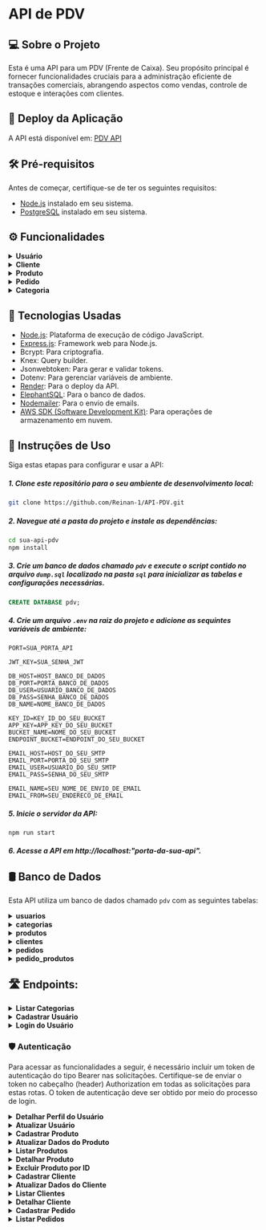 # API de PDV 

## 💻 Sobre o Projeto 
Esta é uma API para um PDV (Frente de Caixa). Seu propósito principal é fornecer funcionalidades cruciais para a administração eficiente de transações comerciais, abrangendo aspectos como vendas, controle de estoque e interações com clientes.

## 🚀 Deploy da Aplicação
A API está disponível em: [PDV API]()

## 🛠️ Pré-requisitos 
Antes de começar, certifique-se de ter os seguintes requisitos:

- [Node.js](https://nodejs.org/en/download) instalado em seu sistema.
- [PostgreSQL](https://www.postgresql.org/download/) instalado em seu sistema.

## ⚙ Funcionalidades 

<details>
   <summary><b>Usuário</b></summary>
   
   - Cadastrar Usuário
   - Login do Usuário
   - Atualizar Usuário
   - Detalhar Perfil do Usuário
      
</details>

<details>
   <summary><b>Cliente</b></summary>
   
   - Cadastrar Cliente
   - Atualizar Dados do Cliente
   - Detalhar Cliente
   - Listar Clientes
      
</details>

<details>
   <summary><b>Produto</b></summary>
   
   - Cadastrar Produto
   - Atualizar Dados do Produto
   - Detalhar Produto
   - Listar Produtos	
   - Excluir Produto por ID
      
</details>

<details>
   <summary><b>Pedido</b></summary>
   
   - Cadastrar Pedido
   - Listar Pedidos
      
</details>

<details>
   <summary><b>Categoria</b></summary>
   
   - Listar Categorias
      
</details>

## 🧰 Tecnologias Usadas 
- [Node.js](https://nodejs.org/en/download): Plataforma de execução de código JavaScript.
- [Express.js](https://expressjs.com/pt-br/): Framework web para Node.js.
- Bcrypt: Para criptografia.
- Knex: Query builder.
- Jsonwebtoken: Para gerar e validar tokens.
- Dotenv: Para gerenciar variáveis de ambiente.
- [Render](https://render.com/): Para o deploy da API.
- [ElephantSQL](https://www.elephantsql.com/): Para o banco de dados.
- [Nodemailer](https://nodemailer.com/): Para o envio de emails.
- [AWS SDK (Software Development Kit)](https://aws.amazon.com/pt/sdk-for-javascript/): Para operações de armazenamento em nuvem. 

## 📖 Instruções de Uso 

Siga estas etapas para configurar e usar a API:

##### 1. Clone este repositório para o seu ambiente de desenvolvimento local:

```sh
git clone https://github.com/Reinan-1/API-PDV.git
```

##### 2. Navegue até a pasta do projeto e instale as dependências:
   
```sh
cd sua-api-pdv
npm install
```
##### 3. Crie um banco de dados chamado `pdv` e execute o script contido no arquivo `dump.sql` localizado na pasta `sql` para inicializar as tabelas e configurações necessárias.

```sql
CREATE DATABASE pdv;
```

##### 4. Crie um arquivo `.env` na raiz do projeto e adicione as sequintes variáveis de ambiente:

```
PORT=SUA_PORTA_API

JWT_KEY=SUA_SENHA_JWT

DB_HOST=HOST_BANCO_DE_DADOS
DB_PORT=PORTA_BANCO_DE_DADOS
DB_USER=USUARIO_BANCO_DE_DADOS
DB_PASS=SENHA_BANCO_DE_DADOS
DB_NAME=NOME_BANCO_DE_DADOS

KEY_ID=KEY_ID_DO_SEU_BUCKET
APP_KEY=APP_KEY_DO_SEU_BUCKET
BUCKET_NAME=NOME_DO_SEU_BUCKET
ENDPOINT_BUCKET=ENDPOINT_DO_SEU_BUCKET

EMAIL_HOST=HOST_DO_SEU_SMTP
EMAIL_PORT=PORTA_DO_SEU_SMTP
EMAIL_USER=USUARIO_DO_SEU_SMTP
EMAIL_PASS=SENHA_DO_SEU_SMTP

EMAIL_NAME=SEU_NOME_DE_ENVIO_DE_EMAIL
EMAIL_FROM=SEU_ENDERECO_DE_EMAIL
```
##### 5. Inicie o servidor da API:

```
npm run start
```
##### 6. Acesse a API em http://localhost:"porta-da-sua-api".

## 🛢 Banco de Dados

Esta API utiliza um banco de dados chamado `pdv` com as seguintes tabelas:

<details>
   <summary><b>usuarios</b></summary>
   
   - **id:** Identificador único do usuário.
   - **nome:** Nome do usuário.
   - **email:** Endereço de e-mail do usuário (campo único).
   - **senha:** Senha do usuário.
     
</details>

<details>
   <summary><b>categorias</b></summary>
   
   - **id:** Identificador único da categoria.
   - **descricao:** Descrição da categoria.
     
</details>

<details>
   <summary><b>produtos</b></summary>
   
   - **id:** Identificador único do produto.
   - **descricao:** Descrição do produto.
   - **quantidade_estoque:** Quantidade disponível em estoque.
   - **valor:** Valor do produto em centavos.
   - **categoria_id:** Chave estrangeira que referencia a categoria do produto.
   - **produto_imagem:** Url para acessar a imagem do produto.
     
</details>

<details>
   <summary><b>clientes</b></summary>
   
   - **id:** Identificador único do cliente.
   - **nome:** Nome do cliente.
   - **email:** Endereço de e-mail do cliente (campo único).
   - **cpf:** CPF do cliente (campo único).
   - **cep:** CEP do cliente.
   - **rua:** Rua do cliente.
   - **numero:** Número do endereço do cliente.
   - **bairro:** Bairro do cliente.
   - **cidade:** Cidade do cliente.
   - **estado:** Estado do cliente.
     
</details>

<details>
   <summary><b>pedidos</b></summary>
   
   - **id:** Identificador único do produto.
   - **cliente_id:** Chave estrangeira que referencia ao cliente responsável pelo pedido.
   - **observacao:** Observação associada ao pedido, fornecida pelo cliente.
   - **valor_total:** Valor total do pedido em centavos.
 
</details>

<details>
   <summary><b>pedido_produtos</b></summary>
   
   - **id:** Identificador único do produto no pedido.
   - **pedido_id:** Chave estrangeira que referencia ao pedido associado.
   - **produto_id:** Chave estrangeira que referencia ao produto relacionado.
   - **quantidade_produto:** Quantidade do produto comprada no pedido.
   - **valor_produto:** Valor unitário do produto em centavos.
 
</details>

## 🛣 Endpoints:

<details>
   <summary><b>Listar Categorias</b></summary>

#### `GET` `/categoria`
   Descrição: Essa é a rota que será chamada quando o usuário quiser listar todas as categorias cadastradas no sistema.
  
#### **Exemplo de requisição**

```javascript
// GET /categoria
// Sem conteúdo no corpo (body) da requisição
```

#### **Exemplos de Resposta (200 OK)**:

```javascript
// HTTP Status 200
[
  {
      id: 1,
      descricao: "Informática"
  },
  {
       id: 2,
       descricao: "Celulares"
  },
];
```
</details>

<details>
   <summary><b>Cadastrar Usuário</b></summary>

#### `POST` `/usuario`
   Descrição: Essa rota é utilizada para cadastrar um novo usuário no sistema.

- **Requisição**  
  O corpo (body) deverá possuir um objeto com as seguintes propriedades (respeitando estes nomes):
  - nome
  - email
  - senha (mínimo de 3 caracteres)
    
#### **Exemplo de requisição**
```javascript
// POST /usuario
// Corpo da requisição para cadastro de usuário (body)
{
    "nome": "José",
    "email": "jose@email.com",
    "senha": "jose"
}
```
#### **Exemplo de Resposta (201 Created)**:

```javascript
// HTTP Status 201 
{
    "id": 1,
    "nome": "José",
    "email": "jose@email.com"
}
```
</details>

<details>
   <summary><b>Login do Usuário</b></summary>

#### `POST` `/login`
   Descrição: Essa é a rota que permite o usuario cadastrado realizar o login no sistema.

- **Requisição**  
  O corpo (body) deverá possuir um objeto com as seguintes propriedades (respeitando estes nomes): 
  - email
  - senha
    
#### **Exemplo de requisição**

```javascript
// POST /login
// Corpo da requisição para login do usuário (body)
{
    "email": "jose@email.com",
    "senha": "123456"
}
```

#### **Exemplo de Resposta (200 OK)**:

```javascript
// HTTP Status 200 
{
    "usuario": {
        "id": 1,
        "nome": "José",
        "email": "jose@email.com"
    },
    "token": "eyJhbGciOiJIUzI1NiIsInR5cCI6IkpXVCJ9.eyJpZCI6MiwiaWF0IjoxNjIzMjQ5NjIxLCJleHAiOjE2MjMyNzg0MjF9.KLR9t7m_JQJfpuRv9_8H2-XJ92TSjKhGPxJXVfX6wBI"
}
```
</details>

### 🛡️ Autenticação

Para acessar as funcionalidades a seguir, é necessário incluir um token de autenticação do tipo Bearer nas solicitações. Certifique-se de enviar o token no cabeçalho (header) Authorization em todas as solicitações para estas rotas. O token de autenticação deve ser obtido por meio do processo de login.

<details>
   <summary><b>Detalhar Perfil do Usuário</b></summary>

#### `GET` `/usuario`
   Descrição: Essa é a rota que será chamada quando o usuario quiser obter os dados do seu próprio perfil. 
   
#### **Exemplo de requisição**

```javascript
// GET /usuario
// Sem conteúdo no corpo (body) da requisição
```

#### **Exemplo de Resposta (200 OK)**:

```javascript
// HTTP Status 200 
{
    "id": 1,
    "nome": "José",
    "email": "jose@email.com"
}
```
</details>

<details>
   <summary><b>Atualizar Usuário</b></summary>

#### `PUT` `/usuario`
   Descrição: Essa é a rota que será chamada quando o usuário quiser realizar alterações no seu próprio perfil.

- **Requisição**  
  O corpo (body) deverá possuir um objeto com as seguintes propriedades (respeitando estes nomes):
  - nome
  - email
  - senha
    
#### **Exemplo de requisição**
```javascript
// PUT /usuario
// Corpo da requisição para atualizar o usuário (body)
{
    "nome": "José de Abreu",
    "email": "jose_abreu@email.com",
    "senha": "j4321"
}
```
#### **Exemplo de Resposta (204 No Content)**:

```javascript
// HTTP Status 204
// Sem conteúdo no corpo (body) da resposta
```
</details>

<details>
   <summary><b>Cadastrar Produto</b></summary>

#### `POST` `/produto`
   Descrição: Essa é a rota que permite o usuário logado cadastrar um novo produto no sistema. A requisição deve ser enviada como `multipart/form-data`.

- **Requisição**  
  O corpo (body) deverá possuir um objeto com as seguintes propriedades (respeitando estes nomes):
  - descricao
  - quantidade_estoque
  - valor
  - categoria_id

  Os seguintes campos são opcionais:
  - produto_imagem (para upload de imagem do produto)
    
#### **Exemplo de requisição**
```javascript
// POST /produto
// Corpo da requisição para cadastro de produto (body)

descricao = Camisa Polo 
quantidade_estoque = 100 
valor = 2599 
categoria_id = 1 
produto_imagem = @caminho/do/arquivo.jpg 

```
#### **Exemplo de Resposta (201 Created)**:

```javascript
// HTTP Status 201 
{
    "id": 1,
    "descricao": "Camisa Polo",
    "quantidade_estoque": 100,
    "valor": 2599,
    "categoria_id": 1
    "produto_imagem": "https://endpoint-bucket/produtos/1/nomeDaImagem.jpg"
}

```

</details>

<details>
   <summary><b>Atualizar Dados do Produto</b></summary>

#### `PUT` `/produto/:id`
   Descrição: Essa é a rota que permite o usuário logado a atualizar as informações de um produto cadastrado. A requisição deve ser enviada como `multipart/form-data`.

- **Requisição**  
  O corpo (body) deverá possuir um objeto com as seguintes propriedades (respeitando estes nomes):
  - descricao
  - quantidade_estoque
  - valor
  - categoria_id

  Os seguintes campos são opcionais:
  - produto_imagem (para upload de imagem do produto)
    
#### **Exemplo de requisição**
```javascript
// PUT /produto/1
// Corpo da requisição para atualizar o produto (body)

descricao = Camisa Preta 
quantidade_estoque = 50 
valor = 2499 
categoria_id = 2 

```
#### **Exemplo de Resposta (204 No Content)**:

```javascript
// HTTP Status 204
// Sem conteúdo no corpo (body) da resposta
```
</details>

<details>
   <summary><b>Listar Produtos</b></summary>

#### `GET` `/produto`
   Descrição: Essa é a rota que será chamada quando o usuário logado quiser listar todos os produtos cadastrados. É possível incluir um parâmetro de consulta (query parameter) `categoria_id` para filtrar os produtos por categoria. 
   
#### **Exemplo de requisição**

```javascript
// GET /produto
// ou
// GET /produto?categoria_id=1
// Sem conteúdo no corpo (body) da requisição
```

#### **Exemplo de Resposta (200 OK)**:

```javascript
// HTTP Status 200 
[
   {
       "id": 1,
       "descricao": "Camisa Polo",
       "quantidade_estoque": 100,
       "valor": 2599,
       "categoria_id": 1
   },
   {
       "id": 2,
       "descricao": "Camisa Vermelha",
       "quantidade_estoque": 50,
       "valor": 1499,
       "categoria_id": 1
   }
]
```
</details>

<details>
   <summary><b>Detalhar Produto</b></summary>

#### `GET` `/produto/:id`
   Descrição: Essa é a rota que permite o usuário logado obter um de seus produtos cadastrados. 
   
#### **Exemplo de requisição**

```javascript
// GET /produto/2
// Sem conteúdo no corpo (body) da requisição
```

#### **Exemplo de Resposta (200 OK)**:

```javascript
// HTTP Status 200 
{
   "id": 2,
   "descricao": "Camisa Vermelha",
   "quantidade_estoque": 50,
   "valor": 1499,
   "categoria_id": 1
}
```
</details>

<details>
   <summary><b>Excluir Produto por ID</b></summary>

#### `DELETE` `/produto/:id`
   Descrição: Essa é a rota que será chamada quando o usuário logado quiser excluir um de seus produtos cadastrados. 
   
#### **Exemplo de requisição**

```javascript
// DELETE /produto/1
// Sem conteúdo no corpo (body) da requisição
```

#### **Exemplo de Resposta (204 No Content)**:

```javascript
// HTTP Status 204 
// Sem conteúdo no corpo (body) da resposta
```
</details>

<details>
   <summary><b>Cadastrar Cliente</b></summary>

#### `POST` `/cliente`
   Descrição: Essa é a rota que permite usuário logado cadastrar um novo cliente no sistema.

- **Requisição**  
  O corpo (body) deverá possuir um objeto com as seguintes propriedades (respeitando estes nomes):
  - nome
  - email
  - cpf
    
  Os seguintes campos são opcionais:
   - cep 
   - rua
   - numero
   - bairro
   - cidade
   - estado
    
#### **Exemplo de requisição**
```javascript
// POST /cliente
// Corpo da requisição para cadastro de cliente (body)
{
    "nome": "José",
    "email": "jose@email.com",
    "cpf": "11111111111"
}
```
#### **Exemplo de Resposta (201 Created)**:

```javascript
// HTTP Status 201 
{   
    "id": 1,
    "nome": "José",
    "email": "jose@email.com",
    "cpf": "11111111111",
    "cep": null,
    "rua": null,
    "numero": null,
    "bairro": null,
    "cidade": null,
    "estado": null
}
```
</details>

<details>
   <summary><b>Atualizar Dados do Cliente</b></summary>

#### `PUT` `/cliente/:id`
   Descrição: Essa é a rota que permite o usuário realizar atualização de um cliente cadastrado.

- **Requisição**  
  O corpo (body) deverá possuir um objeto com as seguintes propriedades (respeitando estes nomes):
  - nome
  - email
  - cpf
    
  Os seguintes campos são opcionais:
   - cep 
   - rua
   - numero
   - bairro
   - cidade
   - estado
    
#### **Exemplo de requisição**
```javascript
// PUT /cliente/1
// Corpo da requisição para atualizar cliente (body)
{
    "nome": "José Santos",
    "email": "joseSantos@email.com",
    "cpf": "11111111111"
}
```
#### **Exemplo de Resposta (204 No Content)**:

```javascript
// HTTP Status 204 
// Sem conteúdo no corpo (body) da resposta
```
</details>

<details>
   <summary><b>Listar Clientes</b></summary>

#### `GET` `/cliente`
   Descrição: Essa é a rota que será chamada quando o usuário logado quiser listar todos os clientes cadastrados.
   
#### **Exemplo de requisição**

```javascript
// GET /cliente
// Sem conteúdo no corpo (body) da requisição
```

#### **Exemplo de Resposta (200 OK)**:

```javascript
// HTTP Status 200 
[
   {   
       "id": 1,
       "nome": "José Santos",
       "email": "joseSantos@email.com",
       "cpf": "11111111111",
       "cep": null,
       "rua": null,
       "numero": null,
       "bairro": null,
       "cidade": null,
       "estado": null
   },
   {   
       "id": 2,
       "nome": "Maria",
       "email": "maria@email.com",
       "cpf": "11111112222",
       "cep": "12345678",
       "rua": "Rua Nova York",
       "numero": "123",
       "bairro": "Pinheiros",
       "cidade": "São Paulo",
       "estado": "São Paulo"
   }
]
```
</details>

<details>
   <summary><b>Detalhar Cliente</b></summary>

#### `GET` `/cliente/:id`
   Descrição: Essa é a rota que será chamada quando o usuário logado quiser obter um de seus clientes cadastrados.
   
#### **Exemplo de requisição**

```javascript
// GET /cliente/2
// Sem conteúdo no corpo (body) da requisição
```

#### **Exemplo de Resposta (200 OK)**:

```javascript
// HTTP Status 200 
{   
   "id": 2,
   "nome": "Maria",
   "email": "maria@email.com",
   "cpf": "11111112222",
   "cep": "12345678",
   "rua": "Rua Nova York",
   "numero": "123",
   "bairro": "Pinheiros",
   "cidade": "São Paulo",
   "estado": "São Paulo"
}
```
</details>

<details>
   <summary><b>Cadastrar Pedido</b></summary>

#### `POST` `/pedido`
   Descrição: Essa é a rota que será utilizada para cadastrar um novo pedido no sistema.

- **Requisição**  
  O corpo (body) deverá possuir um objeto com as seguintes propriedades (respeitando estes nomes):
  - cliente_id
  - pedido_produtos
     - produto_id
     - quantidade_produto

   Os seguintes campos são opcionais:
  - observacao 
    
#### **Exemplo de requisição**
```javascript
// POST /pedido
// Corpo da requisição para cadastro de pedido (body)
{
    "cliente_id": 1,
    "observacao": "Em caso de ausência recomendo deixar com algum vizinho",
    "pedido_produtos": [
        {
            "produto_id": 1,
            "quantidade_produto": 1
        },
        {
            "produto_id": 2,
            "quantidade_produto": 1
        }
    ]
}
```
#### **Exemplo de Resposta (201 Created)**:

```javascript
// HTTP Status 201 
{
	"id": 1,
	"cliente_id": 1,
	"observacao": "Em caso de ausência recomendo deixar com algum vizinho",
	"valor_total": 10000
}
```
</details>

<details>
   <summary><b>Listar Pedidos</b></summary>

#### `GET` `/pedido`
   Descrição: Essa é a rota que será chamada quando o usuário logado quiser listar todos os pedidos cadastrados. É possível incluir um parâmetro de consulta (query parameter) `cliente_id` para filtrar os pedidos por clientes. 
   
#### **Exemplo de requisição**

```javascript
// GET /pedido
// ou
// GET /pedido?cliente_id=1
// Sem conteúdo no corpo (body) da requisição
```

#### **Exemplo de Resposta (200 OK)**:

```javascript
// HTTP Status 200 
[
    {
        "pedido": {
            "id": 1,
            "valor_total": 10000,
            "observacao": "Em caso de ausência recomendo deixar com algum vizinho",
            "cliente_id": 1
        },
        "pedido_produtos": [
            {
                "id": 1,
                "quantidade_produto": 1,
                "valor_produto": 8000,
                "pedido_id": 1,
                "produto_id": 1
            },
            {
                "id": 2,
                "quantidade_produto": 1,
                "valor_produto": 2000,
                "pedido_id": 1,
                "produto_id": 2
            }
        ]
    }
]
```
</details>




